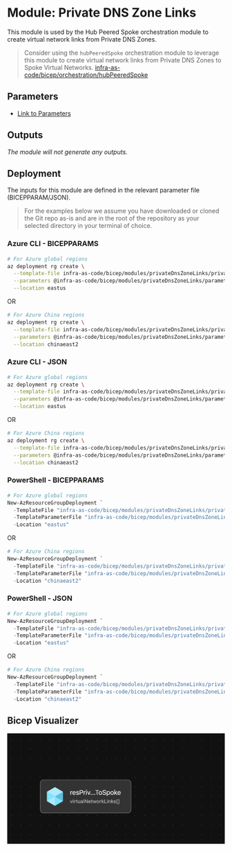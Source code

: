 # Module: Private DNS Zone Links

This module is used by the Hub Peered Spoke orchestration module to create virtual network links from Private DNS Zones.
> Consider using the `hubPeeredSpoke` orchestration module to leverage this module to create virtual network links from Private DNS Zones to Spoke Virtual Networks. [infra-as-code/bicep/orchestration/hubPeeredSpoke](https://github.com/Azure/ALZ-Bicep/tree/main/infra-as-code/bicep/orchestration/hubPeeredSpoke)

## Parameters

- [Link to Parameters](generateddocs/privateDnsZoneLinks.bicep.md)

## Outputs

*The module will not generate any outputs.*

## Deployment

The inputs for this module are defined in the relevant parameter file (BICEPPARAM/JSON).

> For the  examples below we assume you have downloaded or cloned the Git repo as-is and are in the root of the repository as your selected directory in your terminal of choice.

### Azure CLI - BICEPPARAMS

```bash
# For Azure global regions
az deployment rg create \
  --template-file infra-as-code/bicep/modules/privateDnsZoneLinks/privateDnsZoneLinks.bicep \
  --parameters @infra-as-code/bicep/modules/privateDnsZoneLinks/parameters/privateDnsZoneLinks.parameters.all.bicepparam \
  --location eastus
```

OR

```bash
# For Azure China regions
az deployment rg create \
  --template-file infra-as-code/bicep/modules/privateDnsZoneLinks/privateDnsZoneLinks.bicep \
  --parameters @infra-as-code/bicep/modules/privateDnsZoneLinks/parameters/privateDnsZoneLinks.parameters.all.bicepparam \
  --location chinaeast2
  ```

  ### Azure CLI - JSON

```bash
# For Azure global regions
az deployment rg create \
  --template-file infra-as-code/bicep/modules/privateDnsZoneLinks/privateDnsZoneLinks.bicep \
  --parameters @infra-as-code/bicep/modules/privateDnsZoneLinks/parameters/privateDnsZoneLinks.parameters.all.json \
  --location eastus
```

OR

```bash
# For Azure China regions
az deployment rg create \
  --template-file infra-as-code/bicep/modules/privateDnsZoneLinks/privateDnsZoneLinks.bicep \
  --parameters @infra-as-code/bicep/modules/privateDnsZoneLinks/parameters/privateDnsZoneLinks.parameters.all.json \
  --location chinaeast2
  ```

### PowerShell - BICEPPARAMS

```powershell
# For Azure global regions
New-AzResourceGroupDeployment `
  -TemplateFile "infra-as-code/bicep/modules/privateDnsZoneLinks/privateDnsZoneLinks.bicep" `
  -TemplateParameterFile "infra-as-code/bicep/modules/privateDnsZoneLinks/parameters/privateDnsZoneLinks.parameters.all.bicepparam" `
  -Location "eastus"
```

OR

```powershell
# For Azure China regions
New-AzResourceGroupDeployment `
  -TemplateFile "infra-as-code/bicep/modules/privateDnsZoneLinks/privateDnsZoneLinks.bicep" `
  -TemplateParameterFile "infra-as-code/bicep/modules/privateDnsZoneLinks/parameters/privateDnsZoneLinks.parameters.all.bicepparam" `
  -Location "chinaeast2"
```

### PowerShell - JSON

```powershell
# For Azure global regions
New-AzResourceGroupDeployment `
  -TemplateFile "infra-as-code/bicep/modules/privateDnsZoneLinks/privateDnsZoneLinks.bicep" `
  -TemplateParameterFile "infra-as-code/bicep/modules/privateDnsZoneLinks/parameters/privateDnsZoneLinks.parameters.all.json" `
  -Location "eastus"
```

OR

```powershell
# For Azure China regions
New-AzResourceGroupDeployment `
  -TemplateFile "infra-as-code/bicep/modules/privateDnsZoneLinks/privateDnsZoneLinks.bicep" `
  -TemplateParameterFile "infra-as-code/bicep/modules/privateDnsZoneLinks/parameters/privateDnsZoneLinks.parameters.all.json" `
  -Location "chinaeast2"
```

## Bicep Visualizer

![Bicep Visualizer](media/bicepVisualizer.png "Bicep Visualizer")
